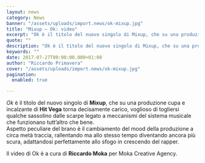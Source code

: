 ```yaml
---
layout: news
category: News
banner: "/assets/uploads/import.news/ok-mixup.jpg"
title: "Mixup – Ok: video"
excerpt: "Ok è il titolo del nuovo singolo di Mixup, che su una produzione cupa e incalzante di Hit Vega torna decisamente carico, voglioso di togliersi qualche sassolino dalle scarpe legato a meccanismi del sistema musicale che funzionano tutt’altro che bene. Aspetto peculiare del brano è il cambiamento del mood della produzione a circa metà traccia, [&hellip"
quote: ""
description: "Ok è il titolo del nuovo singolo di Mixup, che su una produzione cupa e incalzante di Hit Vega torna decisamente carico, voglioso di togliersi qualche sassolino dalle scarpe legato a meccanismi del sistema musicale che funzionano tutt’altro che bene. Aspetto peculiare del brano è il cambiamento del mood della produzione a circa metà traccia, [&hellip"
keywords: ""
date: 2017-07-27T00:00:00.000+01:00
author: "Riccardo Primavera"
cover: "/assets/uploads/import.news/ok-mixup.jpg"
pagination:
  enabled: true

---
```


_Ok_ è il titolo del nuovo singolo di **Mixup**, che su una produzione cupa e incalzante di **Hit Vega** torna decisamente carico, voglioso di togliersi qualche sassolino dalle scarpe legato a meccanismi del sistema musicale che funzionano tutt’altro che bene.  
Aspetto peculiare del brano è il cambiamento del mood della produzione a circa metà traccia, rallentando ma allo stesso tempo diventando ancora più scura, adattandosi perfettamente allo sfogo in crescendo del rapper.

Il video di Ok è a cura di **Riccardo Moka** per Moka Creative Agency.
